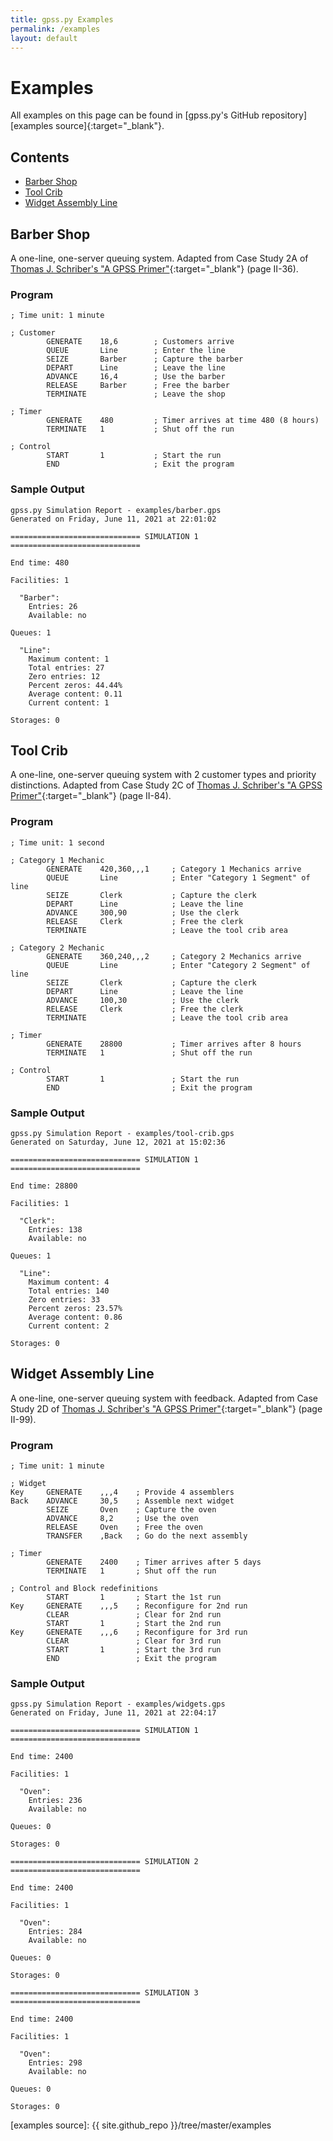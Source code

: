 ```yaml
---
title: gpss.py Examples
permalink: /examples
layout: default
---
```


# Examples
All examples on this page can be found in
[gpss.py's GitHub repository][examples source]{:target="_blank"}.

## Contents
- [Barber Shop](#barber-shop)
- [Tool Crib](#tool-crib)
- [Widget Assembly Line](#widget-assembly-line)

## Barber Shop
A one-line, one-server queuing system. Adapted from Case Study 2A of
[Thomas J. Schriber's "A GPSS Primer"][gpss primer]{:target="_blank"}
(page <span class="roman-numeral">II</span>-36).

### Program
~~~
; Time unit: 1 minute

; Customer
        GENERATE    18,6        ; Customers arrive
        QUEUE       Line        ; Enter the line
        SEIZE       Barber      ; Capture the barber
        DEPART      Line        ; Leave the line
        ADVANCE     16,4        ; Use the barber
        RELEASE     Barber      ; Free the barber
        TERMINATE               ; Leave the shop

; Timer
        GENERATE    480         ; Timer arrives at time 480 (8 hours)
        TERMINATE   1           ; Shut off the run

; Control
        START       1           ; Start the run
        END                     ; Exit the program
~~~

### Sample Output
~~~
gpss.py Simulation Report - examples/barber.gps
Generated on Friday, June 11, 2021 at 22:01:02

============================= SIMULATION 1 =============================

End time: 480

Facilities: 1

  "Barber":
    Entries: 26
    Available: no

Queues: 1

  "Line":
    Maximum content: 1
    Total entries: 27
    Zero entries: 12
    Percent zeros: 44.44%
    Average content: 0.11
    Current content: 1

Storages: 0
~~~

## Tool Crib
A one-line, one-server queuing system with 2 customer types and priority
distinctions. Adapted from Case Study 2C of
[Thomas J. Schriber's "A GPSS Primer"][gpss primer]{:target="_blank"}
(page <span class="roman-numeral">II</span>-84).

### Program
~~~
; Time unit: 1 second

; Category 1 Mechanic
        GENERATE    420,360,,,1     ; Category 1 Mechanics arrive
        QUEUE       Line            ; Enter "Category 1 Segment" of line
        SEIZE       Clerk           ; Capture the clerk
        DEPART      Line            ; Leave the line
        ADVANCE     300,90          ; Use the clerk
        RELEASE     Clerk           ; Free the clerk
        TERMINATE                   ; Leave the tool crib area

; Category 2 Mechanic
        GENERATE    360,240,,,2     ; Category 2 Mechanics arrive
        QUEUE       Line            ; Enter "Category 2 Segment" of line
        SEIZE       Clerk           ; Capture the clerk
        DEPART      Line            ; Leave the line
        ADVANCE     100,30          ; Use the clerk
        RELEASE     Clerk           ; Free the clerk
        TERMINATE                   ; Leave the tool crib area

; Timer
        GENERATE    28800           ; Timer arrives after 8 hours
        TERMINATE   1               ; Shut off the run

; Control
        START       1               ; Start the run
        END                         ; Exit the program
~~~

### Sample Output
~~~
gpss.py Simulation Report - examples/tool-crib.gps
Generated on Saturday, June 12, 2021 at 15:02:36

============================= SIMULATION 1 =============================

End time: 28800

Facilities: 1

  "Clerk":
    Entries: 138
    Available: no

Queues: 1

  "Line":
    Maximum content: 4
    Total entries: 140
    Zero entries: 33
    Percent zeros: 23.57%
    Average content: 0.86
    Current content: 2

Storages: 0
~~~

## Widget Assembly Line
A one-line, one-server queuing system with feedback. Adapted from Case
Study 2D of
[Thomas J. Schriber's "A GPSS Primer"][gpss primer]{:target="_blank"}
(page <span class="roman-numeral">II</span>-99).

### Program
~~~
; Time unit: 1 minute

; Widget
Key     GENERATE    ,,,4    ; Provide 4 assemblers
Back    ADVANCE     30,5    ; Assemble next widget
        SEIZE       Oven    ; Capture the oven
        ADVANCE     8,2     ; Use the oven
        RELEASE     Oven    ; Free the oven
        TRANSFER    ,Back   ; Go do the next assembly

; Timer
        GENERATE    2400    ; Timer arrives after 5 days
        TERMINATE   1       ; Shut off the run

; Control and Block redefinitions
        START       1       ; Start the 1st run
Key     GENERATE    ,,,5    ; Reconfigure for 2nd run
        CLEAR               ; Clear for 2nd run
        START       1       ; Start the 2nd run
Key     GENERATE    ,,,6    ; Reconfigure for 3rd run
        CLEAR               ; Clear for 3rd run
        START       1       ; Start the 3rd run
        END                 ; Exit the program
~~~

### Sample Output
~~~
gpss.py Simulation Report - examples/widgets.gps
Generated on Friday, June 11, 2021 at 22:04:17

============================= SIMULATION 1 =============================

End time: 2400

Facilities: 1

  "Oven":
    Entries: 236
    Available: no

Queues: 0

Storages: 0

============================= SIMULATION 2 =============================

End time: 2400

Facilities: 1

  "Oven":
    Entries: 284
    Available: no

Queues: 0

Storages: 0

============================= SIMULATION 3 =============================

End time: 2400

Facilities: 1

  "Oven":
    Entries: 298
    Available: no

Queues: 0

Storages: 0
~~~

[gpss primer]: https://hdl.handle.net/2027.42/7464
[examples source]: {{ site.github_repo }}/tree/master/examples
